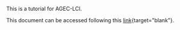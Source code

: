 This is a tutorial for AGEC-LCI.

This document can be accessed following this [link](https://iviveros.github.io/agec-lci-tutorial/){target="blank"}.
